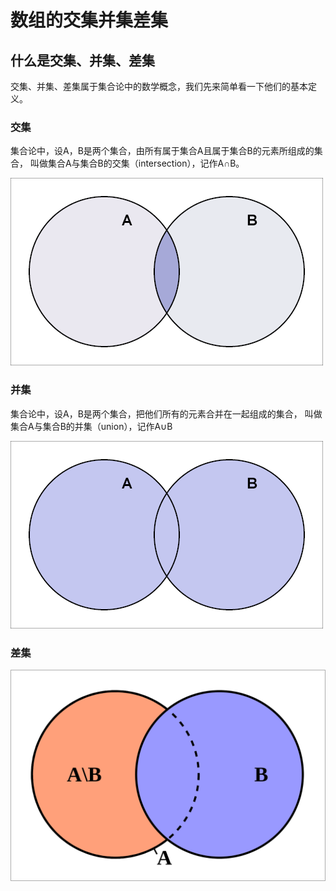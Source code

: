 # 数组的交集并集差集

## 什么是交集、并集、差集

交集、并集、差集属于集合论中的数学概念，我们先来简单看一下他们的基本定义。

### 交集

集合论中，设A，B是两个集合，由所有属于集合A且属于集合B的元素所组成的集合，
叫做集合A与集合B的交集（intersection），记作A∩B。

![avatar](./1.png)

### 并集

集合论中，设A，B是两个集合，把他们所有的元素合并在一起组成的集合，
叫做集合A与集合B的并集（union），记作A∪B

![avatar](./2.png)


### 差集
<div style="border: 1px solid #adadad;">
    <img src="./3.png" width="500" />
</div>





